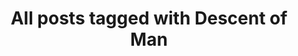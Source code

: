 ---
layout: tag
title: "All posts tagged with Descent of Man"
permalink: /weblog/tags/descent-of-man/
taxonomy: Descent of Man
---